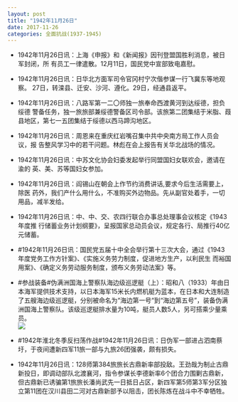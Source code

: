 ```yaml
---
layout: post
title: "1942年11月26日"
date: 2017-11-26
categories: 全面抗战(1937-1945)
---
```


<meta name="referrer" content="no-referrer" />

- 1942年11月26日讯：上海《申报》和《新闻报》因刊登盟国胜利消息，被日军封闭，所 有员工一律遣散。12月11日，国民党中宣部致电嘉慰。 

- 1942年11月26日讯：日华北方面军司令官冈村宁次偕参谋一行飞冀东等地观察。 27日，转滦县、迁安、沙河、遵化。29日，经通县返平。 

- 1942年11月26日讯：八路军第一二〇师独一旅奉命西渡黄河到达绥德，担负绥德 警备任务，独一旅旅部兼绥德警备区司令部。该旅第二团集结于米脂、葭县地区，第七一五团集结于绥德以西马蹄沟地区。 

- 1942年11月26日讯：周恩来在重庆红岩嘴召集中共中央南方局工作人员会议，报 告整风学习中的若干问题。林彪在会上报告有关华北战场的情况。 

- 1942年11月26日讯：中苏文化协会妇委发起举行同盟国妇女联欢会，邀请在渝的 英、美、苏等国妇女参加。 

- 1942年11月26日讯：阎锡山在朝会上作节约消费讲话,要求今后生活需要上，除医 药外，我们产什么用什么，不准购买外边物品。先从副官处着手，一切 用品，减半发给。 

- 1942年11月26日讯：中、中、交、农四行联合办事总处理事会议核定《1943年度推 行储蓄业务计划纲要》，呈报国家总动员会议，规定各行、局推行40亿 元储蓄。 

- #1942年11月26日讯：国民党五届十中全会举行第十三次大会，通过《1943 年度党务工作方针案》、《实施义务劳力制度，促进地方生产，以利民生 而裕国用案》、《确定义务劳动服务制度，颁布义务劳动法案》等。 

- #参战装备#伪满洲国海上警察队海边级巡逻艇（上）：昭和八（1933）年由日本海军提供技术支持，以日本海军15米长内燃机艇为蓝本，在日本和大连制造了五艘海边级巡逻艇，分别被命名为“海边第一号“到“海边第五号”，装备伪满洲国海上警察队。该级巡逻艇排水量为10吨，艇员人数5人，另可搭乘少量乘员。 <br/><img src="https://wx3.sinaimg.cn/large/aca367d8ly1flv99qyputj20b405i74v.jpg" />

- #1942年淮北冬季反扫荡作战#1942年11月26日讯：日伪军一部进占泗南蔡圩，于夜间遭新四军11旅一部与九旅26团强袭，颇有损失。 

- 1942年11月26日讯：128师第384旅旅长古鼎新率部投敌。王劲哉为制止古鼎新投日，即调动部队北渡襄河，指令参谋长李德新率6个团合力围剿古鼎新，但古鼎新已诱骗第1旅旅长潘尚武先一日抵日占区，新四军第5师第3军分区独立第11团在汉川县田二河对古鼎新部予以阻击，团长陈炼在战斗中不幸牺牲。 

